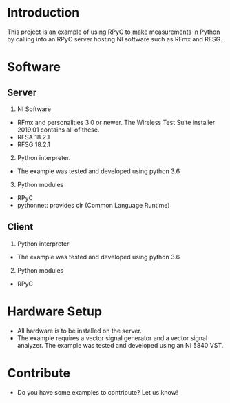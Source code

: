 # Introduction
This project is an example of using RPyC to make measurements in Python by calling into an RPyC server hosting NI software such as RFmx and RFSG.

# Software
## Server
1. NI Software
  * RFmx and personalities 3.0 or newer. The Wireless Test Suite installer 2019.01 contains all of these.
  * RFSA 18.2.1
  * RFSG 18.2.1
2. Python interpreter.
  * The example was tested and developed using python 3.6
3. Python modules
  *  RPyC
  *  pythonnet: provides clr (Common Language Runtime)

## Client
1. Python interpreter
  * The example was tested and developed using python 3.6
2. Python modules
  * RPyC

# Hardware Setup
* All hardware is to be installed on the server.
* The example requires a vector signal generator and a vector signal analyzer.  The example was tested and developed using an NI 5840 VST.

# Contribute
* Do you have some examples to contribute? Let us know!
